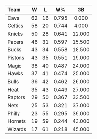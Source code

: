 | Team                             |  W  |  L  |  W%   |   GB   |
|:---------------------------------|:---:|:---:|:-----:|:------:|
| [](/r/clevelandcavs) Cavs        | 62  | 16  | 0.795 | 0.000  |
| [](/r/bostonceltics) Celtics     | 58  | 20  | 0.744 | 4.000  |
| [](/r/nyknicks) Knicks           | 50  | 28  | 0.641 | 12.000 |
| [](/r/pacers) Pacers             | 46  | 31  | 0.597 | 15.500 |
| [](/r/mkebucks) Bucks            | 43  | 34  | 0.558 | 18.500 |
| [](/r/detroitpistons) Pistons    | 43  | 35  | 0.551 | 19.000 |
| [](/r/orlandomagic) Magic        | 38  | 40  | 0.487 | 24.000 |
| [](/r/atlantahawks) Hawks        | 37  | 41  | 0.474 | 25.000 |
| [](/r/chicagobulls) Bulls        | 36  | 42  | 0.462 | 26.000 |
| [](/r/heat) Heat                 | 35  | 43  | 0.449 | 27.000 |
| [](/r/torontoraptors) Raptors    | 29  | 50  | 0.367 | 33.500 |
| [](/r/gonets) Nets               | 25  | 53  | 0.321 | 37.000 |
| [](/r/sixers) Philly             | 23  | 55  | 0.295 | 39.000 |
| [](/r/charlottehornets) Hornets  | 19  | 59  | 0.244 | 43.000 |
| [](/r/washingtonwizards) Wizards | 17  | 61  | 0.218 | 45.000 |
